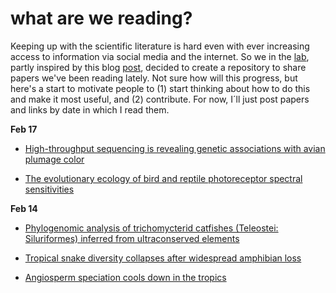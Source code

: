 # what are we reading?

Keeping up with the scientific literature is hard even with ever increasing access to information via social media and the internet. So we in the [lab](https://evolvert.uniandes.edu.co/), partly inspired by this blog [post](https://haroldpimentel.wordpress.com/2019/10/02/leaderboard/), decided to create a repository to share papers we've been reading lately. Not sure how will this progress, but here's a start to motivate people to (1) start thinking about how to do this and make it most useful, and (2) contribute. For now, I´ll just post papers and links by date in which I read them.

**Feb 17**

- [High-throughput sequencing is revealing genetic associations with avian plumage color](https://academic.oup.com/auk/article/136/4/ukz048/5585843)

- [The evolutionary ecology of bird and reptile photoreceptor spectral sensitivities](https://www.sciencedirect.com/science/article/pii/S2352154619300257)

**Feb 14**

- [Phylogenomic analysis of trichomycterid catfishes (Teleostei: Siluriformes) inferred from ultraconserved elements](https://www.nature.com/articles/s41598-020-59519-w)

- [Tropical snake diversity collapses after widespread amphibian loss](https://science.sciencemag.org/content/367/6479/814)

- [Angiosperm speciation cools down in the tropics](https://onlinelibrary.wiley.com/doi/full/10.1111/ele.13476)
